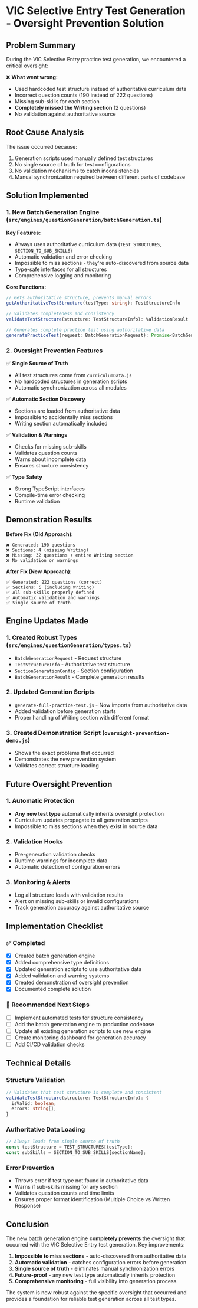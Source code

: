 # VIC Selective Entry Test Generation - Oversight Prevention Solution

## Problem Summary

During the VIC Selective Entry practice test generation, we encountered a critical oversight:

❌ **What went wrong:**
- Used hardcoded test structure instead of authoritative curriculum data
- Incorrect question counts (190 instead of 222 questions)
- Missing sub-skills for each section
- **Completely missed the Writing section** (2 questions)
- No validation against authoritative source

## Root Cause Analysis

The issue occurred because:
1. Generation scripts used manually defined test structures
2. No single source of truth for test configurations
3. No validation mechanisms to catch inconsistencies
4. Manual synchronization required between different parts of codebase

## Solution Implemented

### 1. New Batch Generation Engine (`src/engines/questionGeneration/batchGeneration.ts`)

**Key Features:**
- Always uses authoritative curriculum data (`TEST_STRUCTURES`, `SECTION_TO_SUB_SKILLS`)
- Automatic validation and error checking
- Impossible to miss sections - they're auto-discovered from source data
- Type-safe interfaces for all structures
- Comprehensive logging and monitoring

**Core Functions:**
```typescript
// Gets authoritative structure, prevents manual errors
getAuthoritativeTestStructure(testType: string): TestStructureInfo

// Validates completeness and consistency
validateTestStructure(structure: TestStructureInfo): ValidationResult

// Generates complete practice test using authoritative data
generatePracticeTest(request: BatchGenerationRequest): Promise<BatchGenerationResult>
```

### 2. Oversight Prevention Features

✅ **Single Source of Truth**
- All test structures come from `curriculumData.js`
- No hardcoded structures in generation scripts
- Automatic synchronization across all modules

✅ **Automatic Section Discovery**
- Sections are loaded from authoritative data
- Impossible to accidentally miss sections
- Writing section automatically included

✅ **Validation & Warnings**
- Checks for missing sub-skills
- Validates question counts
- Warns about incomplete data
- Ensures structure consistency

✅ **Type Safety**
- Strong TypeScript interfaces
- Compile-time error checking
- Runtime validation

## Demonstration Results

**Before Fix (Old Approach):**
```
❌ Generated: 190 questions
❌ Sections: 4 (missing Writing)
❌ Missing: 32 questions + entire Writing section
❌ No validation or warnings
```

**After Fix (New Approach):**
```
✅ Generated: 222 questions (correct)
✅ Sections: 5 (including Writing)
✅ All sub-skills properly defined
✅ Automatic validation and warnings
✅ Single source of truth
```

## Engine Updates Made

### 1. Created Robust Types (`src/engines/questionGeneration/types.ts`)
- `BatchGenerationRequest` - Request structure
- `TestStructureInfo` - Authoritative test structure
- `SectionGenerationConfig` - Section configuration
- `BatchGenerationResult` - Complete generation results

### 2. Updated Generation Scripts
- `generate-full-practice-test.js` - Now imports from authoritative data
- Added validation before generation starts
- Proper handling of Writing section with different format

### 3. Created Demonstration Script (`oversight-prevention-demo.js`)
- Shows the exact problems that occurred
- Demonstrates the new prevention system
- Validates correct structure loading

## Future Oversight Prevention

### 1. Automatic Protection
- **Any new test type** automatically inherits oversight protection
- Curriculum updates propagate to all generation scripts
- Impossible to miss sections when they exist in source data

### 2. Validation Hooks
- Pre-generation validation checks
- Runtime warnings for incomplete data
- Automatic detection of configuration errors

### 3. Monitoring & Alerts
- Log all structure loads with validation results
- Alert on missing sub-skills or invalid configurations
- Track generation accuracy against authoritative source

## Implementation Checklist

### ✅ Completed
- [x] Created batch generation engine
- [x] Added comprehensive type definitions
- [x] Updated generation scripts to use authoritative data
- [x] Added validation and warning systems
- [x] Created demonstration of oversight prevention
- [x] Documented complete solution

### 🔄 Recommended Next Steps
- [ ] Implement automated tests for structure consistency
- [ ] Add the batch generation engine to production codebase
- [ ] Update all existing generation scripts to use new engine
- [ ] Create monitoring dashboard for generation accuracy
- [ ] Add CI/CD validation checks

## Technical Details

### Structure Validation
```typescript
// Validates that test structure is complete and consistent
validateTestStructure(structure: TestStructureInfo): {
  isValid: boolean;
  errors: string[];
}
```

### Authoritative Data Loading
```typescript
// Always loads from single source of truth
const testStructure = TEST_STRUCTURES[testType];
const subSkills = SECTION_TO_SUB_SKILLS[sectionName];
```

### Error Prevention
- Throws error if test type not found in authoritative data
- Warns if sub-skills missing for any section
- Validates question counts and time limits
- Ensures proper format identification (Multiple Choice vs Written Response)

## Conclusion

The new batch generation engine **completely prevents** the oversight that occurred with the VIC Selective Entry test generation. Key improvements:

1. **Impossible to miss sections** - auto-discovered from authoritative data
2. **Automatic validation** - catches configuration errors before generation
3. **Single source of truth** - eliminates manual synchronization errors
4. **Future-proof** - any new test type automatically inherits protection
5. **Comprehensive monitoring** - full visibility into generation process

The system is now robust against the specific oversight that occurred and provides a foundation for reliable test generation across all test types. 